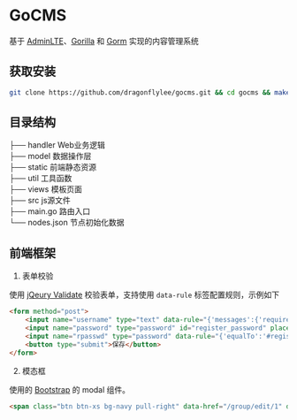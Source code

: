 # GoCMS
基于 [AdminLTE](https://adminlte.io)、[Gorilla](http://www.gorillatoolkit.org) 和 [Gorm](http://gorm.io) 实现的内容管理系统

## 获取安装

```bash
git clone https://github.com/dragonflylee/gocms.git && cd gocms && make
```

## 目录结构

 ├── handler    Web业务逻辑  
 ├── model      数据操作层  
 ├── static     前端静态资源  
 ├── util       工具函数  
 ├── views      模板页面  
 ├── src        js源文件  
 ├── main.go    路由入口  
 └── nodes.json 节点初始化数据  

## 前端框架

1. 表单校验

使用 [jQeury Validate](https://jqueryvalidation.org/documentation/) 校验表单，支持使用 `data-rule` 标签配置规则，示例如下
```html
<form method="post">
    <input name="username" type="text" data-rule="{'messages':{'required':'登录名称不能为空'}}" required>
    <input name="password" type="password" id="register_password" placeholder="请输入新密码" data-rule="{'regexPasswd':true}" required>
    <input name="rpasswd" type="password" data-rule="{'equalTo':'#register_password','messages':{'equalTo':'两次输入的密码不一致'}}" placeholder="请再次输入新密码" required>
    <button type="submit">保存</button>
</form>
```

2. 模态框

使用的 [Bootstrap](https://v3.bootcss.com/javascript/#modals) 的 modal 组件。

```html
<span class="btn btn-xs bg-navy pull-right" data-href="/group/edit/1" data-target="#modal-node" data-toggle="modal"><i class="fa fa-edit"></i></span>
```